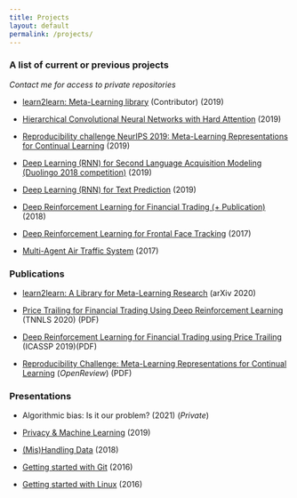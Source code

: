 ```yaml
---
title: Projects
layout: default
permalink: /projects/
---
```


### A list of current or previous projects

_Contact me for access to private repositories_

- [learn2learn: Meta-Learning library](https://github.com/learnables/learn2learn) (Contributor) (2019)

- [Hierarchical Convolutional Neural Networks with Hard Attention](https://github.com/rarriaza/ATPRO_HCNN) (2019)

- [Reproducibility challenge NeurIPS 2019: Meta-Learning Representations for Continual Learning](https://github.com/Kostis-S-Z/mrcl_re) (2019)

- [Deep Learning (RNN) for Second Language Acquisition Modeling (Duolingo 2018 competition)](https://github.com/Kostis-S-Z/DL_4_SLAM) (2019)

- [Deep Learning (RNN) for Text Prediction](https://github.com/Kostis-S-Z/RNN_4_Potter_Trump) (2019)

- [Deep Reinforcement Learning for Financial Trading (+ Publication)](https://github.com/Kostis-S-Z/trading-rl) (2018)

- [Deep Reinforcement Learning for Frontal Face Tracking](https://github.com/Kostis-S-Z/drone-rl) (2017)

- [Multi-Agent Air Traffic System](https://github.com/Kostis-S-Z/MAS-AirTrafficSystem) (2017)


### Publications
- [learn2learn: A Library for Meta-Learning Research](https://arxiv.org/abs/2008.12284) (arXiv 2020)

- [Price Trailing for Financial Trading Using Deep Reinforcement Learning](https://github.com/Kostis-S-Z/Kostis-S-Z.github.io/blob/master/files/Price%20Trailing%20Regularized%20Deep%20Reinforcement%20Learning%20for%20Financial%20Trading.pdf) (TNNLS 2020) (PDF)

- [Deep Reinforcement Learning for Financial Trading using Price Trailing](https://github.com/Kostis-S-Z/trading-rl/blob/master/Deep%20Reinforcement%20Learning%20for%20Financial%20Trading%20using%20Price%20Trailing.pdf) (ICASSP 2019)(PDF) 

- [Reproducibility Challenge: Meta-Learning Representations for Continual Learning](https://openreview.net/pdf?id=H1giraczTS) (_OpenReview_) (PDF)

### Presentations

- Algorithmic bias: Is it our problem? (2021) (_Private_)

- [Privacy & Machine Learning](https://github.com/Kostis-S-Z/Kostis-S-Z.github.io/blob/master/files/Privacy%20%26%20ML.pdf) (2019)

- [(Mis)Handling Data](https://github.com/Kostis-S-Z/Kostis-S-Z.github.io/blob/master/files/(Mis)Handling%20Data.pdf) (2018)

- [Getting started with Git](https://github.com/Kostis-S-Z/Kostis-S-Z.github.io/blob/master/files/Git%20Presentation.pdf) (2016)

- [Getting started with Linux](https://github.com/Kostis-S-Z/Kostis-S-Z.github.io/blob/master/files/Linux%20Presentation.pdf) (2016)


